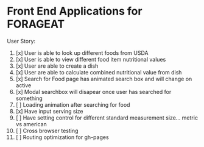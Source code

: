 # Front End Applications for FORAGEAT

User Story:
1. [x] User is able to look up different foods from USDA
2. [x] User is able to view different food item nutritional values
3. [x] User are able to create a dish
4. [x] User are able to calculate combined nutritional value from dish
5. [x] Search for Food page has animated search box and will change on active
6. [x] Modal searchbox will disapear once user has searched for something
7. [ ] Loading animation after searching for food
8. [x] Have input serving size
9. [ ] Have setting control for different standard measurement size... metric vs american
10. [ ] Cross browser testing
11. [ ] Routing optimization for gh-pages
